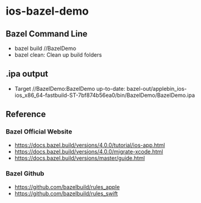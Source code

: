 # ios-bazel-demo

## Bazel Command Line
- bazel build //BazelDemo
- bazel clean: Clean up build folders

## .ipa output
- Target //BazelDemo:BazelDemo up-to-date:
  bazel-out/applebin_ios-ios_x86_64-fastbuild-ST-7bf874b56ea0/bin/BazelDemo/BazelDemo.ipa

## Reference

### Bazel Official Website
- https://docs.bazel.build/versions/4.0.0/tutorial/ios-app.html
- https://docs.bazel.build/versions/4.0.0/migrate-xcode.html
- https://docs.bazel.build/versions/master/guide.html

### Bazel Github
- https://github.com/bazelbuild/rules_apple
- https://github.com/bazelbuild/rules_swift
